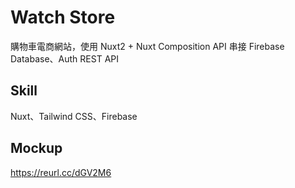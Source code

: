 # Watch Store

購物車電商網站，使用 Nuxt2 + Nuxt Composition API 串接 Firebase Database、Auth REST API

## Skill
Nuxt、Tailwind CSS、Firebase

## Mockup  
https://reurl.cc/dGV2M6
